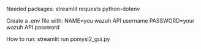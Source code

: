 Needed packages:
streamlit
requests
python-dotenv

Create a .env file with:
NAME=you wazuh API username
PASSWORD=your wazuh API password


How to run:
streamlit run pomysl2_gui.py
